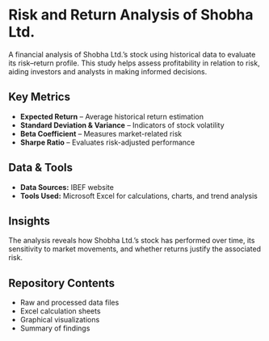 # Risk and Return Analysis of Shobha Ltd.

A financial analysis of Shobha Ltd.’s stock using historical data to evaluate its risk–return profile. This study helps assess profitability in relation to risk, aiding investors and analysts in making informed decisions.

## Key Metrics
- **Expected Return** – Average historical return estimation
- **Standard Deviation & Variance** – Indicators of stock volatility
- **Beta Coefficient** – Measures market-related risk
- **Sharpe Ratio** – Evaluates risk-adjusted performance

## Data & Tools
- **Data Sources:** IBEF website
- **Tools Used:** Microsoft Excel for calculations, charts, and trend analysis

## Insights
The analysis reveals how Shobha Ltd.’s stock has performed over time, its sensitivity to market movements, and whether returns justify the associated risk.

## Repository Contents
- Raw and processed data files
- Excel calculation sheets
- Graphical visualizations
- Summary of findings
